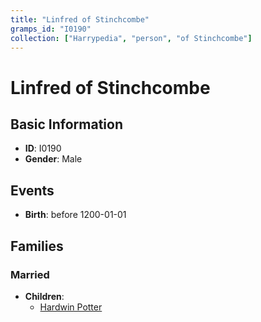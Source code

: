 ```yaml
---
title: "Linfred of Stinchcombe"
gramps_id: "I0190"
collection: ["Harrypedia", "person", "of Stinchcombe"]
---
```


# Linfred of Stinchcombe

## Basic Information

- **ID**: I0190
- **Gender**: Male

## Events

- **Birth**: before 1200-01-01

## Families

### Married

- **Children**:
  - [Hardwin Potter](//Potter/Hardwin/)

